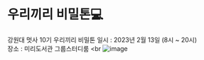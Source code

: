 # 우리끼리 비밀톤💻
강원대 멋사 10기 우리끼리 비밀톤
일시 : 2023년 2월 13일 (8시 ~ 20시) <br>
장소 : 미리도서관 그룹스터디룸 <br
![image](https://user-images.githubusercontent.com/80823659/218391522-d83a168d-007d-4451-b7bf-102faad1df65.png)
